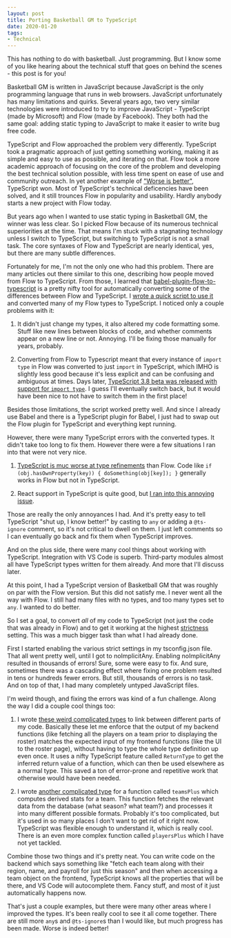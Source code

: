 ```yaml
---
layout: post
title: Porting Basketball GM to TypeScript
date: 2020-01-20
tags:
- Technical
---
```


This has nothing to do with basketball. Just programming. But I know some of you like hearing about the technical stuff that goes on behind the scenes - this post is for you!

<!--more-->

Basketball GM is written in JavaScript because JavaScript is the only programming language that runs in web browsers. JavaScript unfortunately has many limitations and quirks. Several years ago, two very similar technologies were introduced to try to improve JavaScript - TypeScript (made by Microsoft) and Flow (made by Facebook). They both had the same goal: adding static typing to JavaScript to make it easier to write bug free code.

TypeScript and Flow approached the problem very differently. TypeScript took a pragmatic approach of just getting something working, making it as simple and easy to use as possible, and iterating on that. Flow took a more academic approach of focusing on the core of the problem and developing the best technical solution possible, with less time spent on ease of use and community outreach. In yet another example of ["Worse is better"](https://en.wikipedia.org/wiki/Worse_is_better), TypeScript won. Most of TypeScript's technical deficencies have been solved, and it still trounces Flow in popularity and usability. Hardly anybody starts a new project with Flow today.

But years ago when I wanted to use static typing in Basketball GM, the winner was less clear. So I picked Flow because of its numerous technical superiorities at the time. That means I'm stuck with a stagnating technology unless I switch to TypeScript, but switching to TypeScript is not a small task. The core syntaxes of Flow and TypeScript are nearly identical, yes, but there are many subtle differences.

Fortunately for me, I'm not the only one who had this problem. There are many articles out there similar to this one, describing how people moved from Flow to TypeScript. From those, I learned that [babel-plugin-flow-to-typescript](https://github.com/Kiikurage/babel-plugin-flow-to-typescript) is a pretty nifty tool for automatically converting some of the differences between Flow and TypeScript. I [wrote a quick script to use it](https://github.com/dumbmatter/gm-games/blob/4af58422082d2c404d9bfd4390d9d455d33293c0/tools/flow2ts.js) and converted many of my Flow types to TypeScript. I noticed only a couple problems with it:

1. It didn't just change my types, it also altered my code formatting some. Stuff like new lines between blocks of code, and whether comments appear on a new line or not. Annoying. I'll be fixing those manually for years, probably.

2. Converting from Flow to Typescript meant that every instance of `import type` in Flow was converted to just `import` in TypeScript, which IMHO is slightly less good because it's less explicit and can be confusing and ambiguous at times. Days later, [TypeScript 3.8 beta was released with support for `import type`](https://devblogs.microsoft.com/typescript/announcing-typescript-3-8-beta/#type-only-imports-exports). I guess I'll eventually switch back, but it would have been nice to not have to switch them in the first place! 

Besides those limitations, the script worked pretty well. And since I already use Babel and there is a TypeScript plugin for Babel, I just had to swap out the Flow plugin for TypeScript and everything kept running.

However, there were many TypeScript errors with the converted types. It didn't take too long to fix them. However there were a few situations I ran into that were not very nice.

1. [TypeScript is muc worse at type refinements](https://github.com/microsoft/TypeScript/issues/21732) than Flow. Code like `if (obj.hasOwnProperty(key)) { doSomething(obj[key]); }` generally works in Flow but not in TypeScript.

2. React support in TypeScript is quite good, but [I ran into this annoying issue](https://github.com/DefinitelyTyped/DefinitelyTyped/issues/20544).

Those are really the only annoyances I had. And it's pretty easy to tell TypeScript "shut up, I know better!" by casting to `any` or adding a `@ts-ignore` comment, so it's not critical to dwell on them. I just left comments so I can eventually go back and fix them when TypeScript improves.

And on the plus side, there were many cool things about working with TypeScript. Integration with VS Code is superb. Third-party modules almost all have TypeScript types written for them already. And more that I'll discuss later.

At this point, I had a TypeScript version of Basketball GM that was roughly on par with the Flow version. But this did not satisfy me. I never went all the way with Flow. I still had many files with no types, and too many types set to `any`. I wanted to do better.

So I set a goal, to convert *all* of my code to TypeScript (not just the code that was already in Flow) and to get it working at the highest [strictness](https://mariusschulz.com/blog/the-strict-compiler-option-in-typescript) setting. This was a much bigger task than what I had already done.

First I started enabling the various strict settings in my tsconfig.json file. That all went pretty well, until I got to noImplicitAny. Enabling noImplicitAny resulted in thousands of errors! Sure, some were easy to fix. And sure, sometimes there was a cascading effect where fixing one problem resulted in tens or hundreds fewer errors. But still, thousands of errors is no task. And on top of that, I had many completely untyped JavaScript files.

I'm weird though, and fixing the errors was kind of a fun challenge. Along the way I did a couple cool things too:

1. I wrote [these weird complicated types](https://github.com/dumbmatter/gm-games/blob/a2c43207e590dfb992694f21d0f127c999698afa/src/deion/common/types.ts#L41-L50) to link between different parts of my code. Basically these let me enforce that the output of my backend functions (like fetching all the players on a team prior to displaying the roster) matches the expected input of my frontend functions (like the UI to the roster page), without having to type the whole type definition up even once. It uses a nifty TypeScript feature called `ReturnType` to get the inferred return value of a function, which can then be used elsewhere as a normal type. This saved a ton of error-prone and repetitive work that otherwise would have been needed.

2. I wrote [another complicated type](https://github.com/dumbmatter/gm-games/blob/a2c43207e590dfb992694f21d0f127c999698afa/src/deion/common/types.ts#L729-L748) for a function called `teamsPlus` which computes derived stats for a team. This function fetches the relevant data from the database (what season? what team?) and processes it into many different possible formats. Probably it's too complicated, but it's used in so many places I don't want to get rid of it right now. TypeScript was flexible enough to understand it, which is really cool. There is an even more complex function called `playersPlus` which I have not yet tackled.

Combine those two things and it's pretty neat. You can write code on the backend which says something like "fetch each team along with their region, name, and payroll for just this season" and then when accessing a team object on the frontend, TypeScript knows all the properties that will be there, and VS Code will autocomplete them. Fancy stuff, and most of it just automatically happens now.

That's just a couple examples, but there were many other areas where I improved the types. It's been really cool to see it all come together. There are still more `any`s and `@ts-ignore`s than I would like, but much progress has been made. Worse is indeed better!
